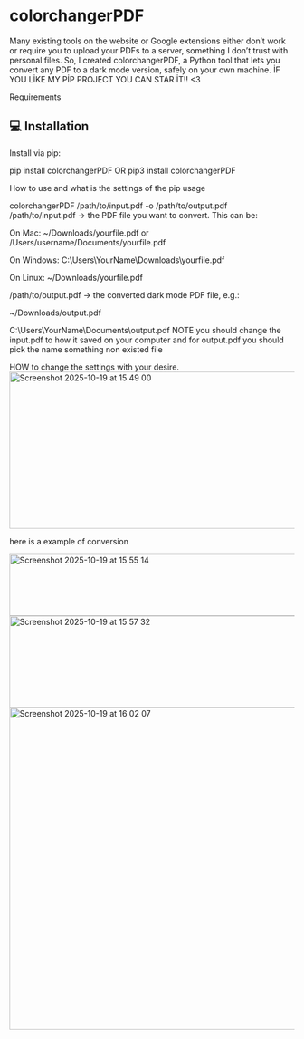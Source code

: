# colorchangerPDF
Many existing tools on the website or Google extensions either don’t work or require you to upload your PDFs to a server, something I don’t trust with personal files. So, I created colorchangerPDF, a Python tool that lets you convert any PDF to a dark mode version, safely on your own machine.
İF YOU LİKE MY PİP PROJECT YOU CAN STAR İT!! <3


Requirements 
## 💻 Installation

Install via pip:

pip install colorchangerPDF
OR 
pip3 install colorchangerPDF



How to use and what is the settings of the pip usage


colorchangerPDF /path/to/input.pdf -o /path/to/output.pdf
/path/to/input.pdf → the PDF file you want to convert. This can be:

On Mac: ~/Downloads/yourfile.pdf or /Users/username/Documents/yourfile.pdf

On Windows: C:\Users\YourName\Downloads\yourfile.pdf

On Linux: ~/Downloads/yourfile.pdf

/path/to/output.pdf → the converted dark mode PDF file, e.g.:

~/Downloads/output.pdf

C:\Users\YourName\Documents\output.pdf
NOTE you should change the input.pdf to how it saved on your computer and for output.pdf you should pick the name something non existed file


HOW to change the settings with your desire.
<img width="506" height="277" alt="Screenshot 2025-10-19 at 15 49 00" src="https://github.com/user-attachments/assets/2f560e7e-91f4-48d5-aeed-a9e865e776cf" />


here is a example of conversion 


<img width="567" height="109" alt="Screenshot 2025-10-19 at 15 55 14" src="https://github.com/user-attachments/assets/b71be267-ca8e-49ff-a04b-d9fd58c849ea" />
<img width="562" height="162" alt="Screenshot 2025-10-19 at 15 57 32" src="https://github.com/user-attachments/assets/7d19257a-181d-4a4d-9e0c-4d14252ffd88" />
<img width="678" height="569" alt="Screenshot 2025-10-19 at 16 02 07" src="https://github.com/user-attachments/assets/605280f8-b840-486b-bb1b-33479c3407b6" />


